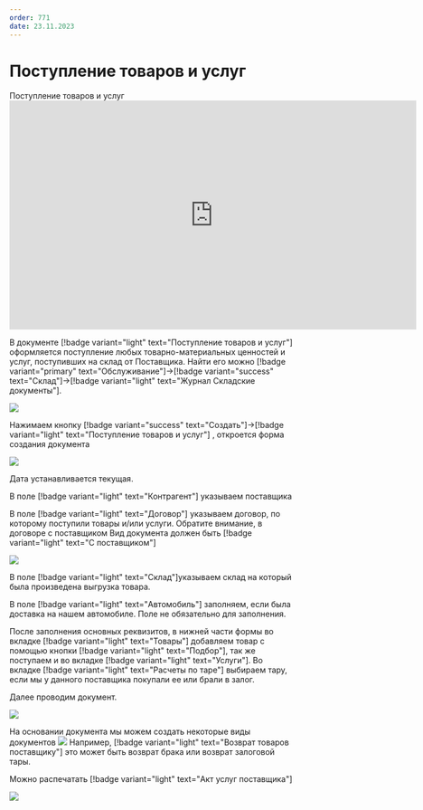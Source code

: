 ```yaml
---
order: 771
date: 23.11.2023
---
```

# Поступление товаров и услуг

Поступление товаров и услуг
      <iframe
        width="720"
        height="405"
        src="https://rutube.ru/play/embed/c0ce36ba67fe993dbe25ee5397b75cde"
        frameBorder="0"
        allow="clipboard-write; autoplay"
        allowFullScreen
      ></iframe>
    
В документе [!badge variant="light" text="Поступление товаров и услуг"] оформляется поступление любых товарно-материальных
ценностей и услуг, поступивших на склад от Поставщика. Найти его можно [!badge variant="primary" text="Обслуживание"]->[!badge variant="success" text="Склад"]->[!badge variant="light" text="Журнал Складские документы"]. 

![](\images\кладовщик\поступление.jpg)

Нажимаем кнопку [!badge variant="success" text="Создать"]->[!badge variant="light" text="Поступление товаров и услуг"] , откроется форма создания документа

![](\images\кладовщик\поступление3.jpg)

Дата устанавливается текущая.

В поле [!badge variant="light" text="Контрагент"]  указываем поставщика

В поле [!badge variant="light" text="Договор"] указываем договор, по которому поступили товары и/или услуги. Обратите внимание, в договоре с поставщиком Вид документа должен быть [!badge variant="light" text="С поставщиком"]  

![](\images\кладовщик\поступление4.jpg)

В поле [!badge variant="light" text="Склад"]указываем склад на который была произведена выгрузка товара.

В поле [!badge variant="light" text="Автомобиль"] заполняем, если была доставка на нашем автомобиле. Поле не обязательно для заполнения.

После заполнения основных реквизитов, в нижней части формы во вкладке [!badge variant="light" text="Товары"] добавляем товар с помощью кнопки [!badge variant="light" text="Подбор"], так же поступаем и во вкладке [!badge variant="light" text="Услуги"]. Во вкладке [!badge variant="light" text="Расчеты по таре"] выбираем тару, если мы у данного поставщика покупали ее или брали в залог. 

Далее проводим документ.

![](\images\кладовщик\поступление1.gif)

На основании документа мы можем создать некоторые виды документов 
![](\images\кладовщик\поступление5.jpg)
Например, [!badge variant="light" text="Возврат товаров поставщику"] это может быть возврат брака или возврат залоговой тары. 

Можно распечатать [!badge variant="light" text="Акт услуг поставщика"]

![](\images\кладовщик\поступление6.jpg)





